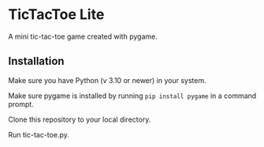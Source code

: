 # TicTacToe Lite

A mini tic-tac-toe game created with pygame.

## Installation

Make sure you have Python (v 3.10 or newer) in your system.

Make sure pygame is installed by running `pip install pygame` in a command prompt. 

Clone this repository to your local directory.

Run tic-tac-toe.py. 